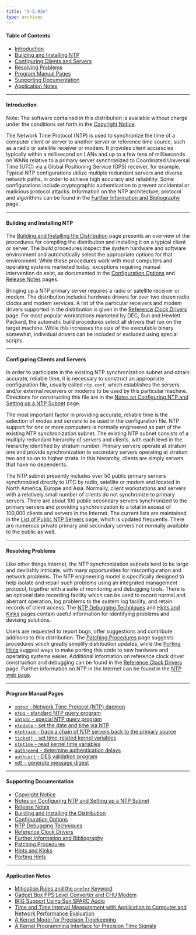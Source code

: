 ```yaml
---
title: "3-5.93e"
type: archives
---
```


#### Table of Contents

*  [Introduction](/archives/3-5.93e/#introduction)
*  [Building and Installing NTP](/archives/3-5.93e/#building-and-installing-ntp)
*  [Configuring Clients and Servers](/archives/3-5.93e/#configuring-clients-and-servers)
*  [Resolving Problems](/archives/3-5.93e/#resolving-problems)
*  [Program Manual Pages](/archives/3-5.93e/#program-manual-pages)
*  [Supporting Documentation](/archives/3-5.93e/#supporting-documentation)
*  [Application Notes](/archives/3-5.93e/#application-notes)

* * *

#### Introduction

Note: The software contained in this distribution is available without charge under the conditions set forth in the [Copyright Notice](/archives/3-5.93e/copyright).

The Network Time Protocol (NTP) is used to synchronize the time of a computer client or server to another server or reference time source, such as a radio or satellite receiver or modem. It provides client accuracies typically within a millisecond on LANs and up to a few tens of milliseconds on WANs relative to a primary server synchronized to Coordinated Universal Time (UTC) via a Global Positioning Service (GPS) receiver, for example. Typical NTP configurations utilize multiple redundant servers and diverse network paths, in order to achieve high accuracy and reliability. Some configurations include cryptographic authentication to prevent accidental or malicious protocol attacks. Information on the NTP architecture, protocol and algorithms can be found in the [Further Information and Bibliography](/archives/3-5.93e/biblio) page.

* * *

#### Building and Installing NTP

The [Building and Installing the Distribution](/archives/3-5.93e/build) page presents an overview of the procedures for compiling the distribution and installing it on a typical client or server. The build procedures inspect the system hardware and software environment and automatically select the appropriate options for that environment. While these procedures work with most computers and operating systems marketed today, exceptions requiring manual intervention do exist, as documented in the [Configuration Options](/archives/3-5.93e/config) and [Release Notes](/archives/3-5.93e/release) pages.

Bringing up a NTP primary server requires a radio or satellite receiver or modem. The distribution includes hardware drivers for over two dozen radio clocks and modem services. A list of the particular receivers and modem drivers supported in the distribution is given in the [Reference Clock Drivers](/archives/3-5.93e/refclock) page. For most popular workstations marketed by DEC, Sun and Hewlett Packard, the automatic build procedures select all drivers that run on the target machine. While this increases the size of the executable binary somewhat, individual drivers can be included or excluded using special scripts.

* * *

#### Configuring Clients and Servers

In order to participate in the existing NTP synchronization subnet and obtain accurate, reliable time, it is necessary to construct an appropriate configuration file, usually called <code>ntp.conf</code>, which establishes the servers and/or external receivers or modems to be used by this particular machine. Directions for constructing this file are in the [Notes on Configuring NTP and Setting up a NTP Subnet](/archives/3-5.93e/notes) page.

The most important factor in providing accurate, reliable time is the selection of modes and servers to be used in the configuration file. NTP support for one or more computers is normally engineered as part of the existing NTP synchronization subnet. The existing NTP subnet consists of a multiply redundant hierarchy of servers and clients, with each level in the hierarchy identified by stratum number. Primary servers operate at stratum one and provide synchronization to secondary servers operating at stratum two and so on to higher strata. In this hierarchy, clients are simply servers that have no dependents.

The NTP subnet presently includes over 50 public primary servers synchronized directly to UTC by radio, satellite or modem and located in North America, Europe and Asia. Normally, client workstations and servers with a relatively small number of clients do not synchronize to primary servers. There are about 100 public secondary servers synchronized to the primary servers and providing synchronization to a total in excess of 100,000 clients and servers in the Internet. The current lists are maintained in the [List of Public NTP Servers](https://support.ntp.org/bin/view/Servers/WebHome) page, which is updated frequently. There are numerous private primary and secondary servers not normally available to the public as well.

* * *

#### Resolving Problems

Like other things Internet, the NTP synchronization subnets tend to be large and devilishly intricate, with many opportunities for misconfiguration and network problems. The NTP engineering model is specifically designed to help isolate and repair such problems using an integrated management protocol, together with a suite of monitoring and debugging tools. There is an optional data recording facility which can be used to record normal and aberrant operation, log problems to the system log facility, and retain records of client access. The [NTP Debugging Techniques](/archives/3-5.93e/debug) and [Hints and Kinks](/archives/3-5.93e/hints) pages contain useful information for identifying problems and devising solutions.

Users are requested to report bugs, offer suggestions and contribute additions to this distribution. The [Patching Procedures](/archives/3-5.93e/patches) page suggests procedures which greatly simplify distribution updates, while the [Porting Hints](/archives/3-5.93e/porting) suggest ways to make porting this code to new hardware and operating systems easier. Additional information on reference clock driver construction and debugging can be found in the [Reference Clock Drivers](/archives/3-5.93e/refclock) page. Further information on NTP in the Internet can be found in the [NTP web page](https://www.ntp.org).

* * *

#### Program Manual Pages

* [<code>xntpd</code> - Network Time Protocol (NTP) daemon](/archives/3-5.93e/xntpd)  
* [<code>ntpq</code> - standard NTP query program](/archives/3-5.93e/ntpq)  
* [<code>xntpdc</code> - special NTP query program](/archives/3-5.93e/xntpdc)  
* [<code>ntpdate</code> - set the date and time via NTP](/archives/3-5.93e/ntpdate)  
* [<code>ntptrace</code> - trace a chain of NTP servers back to the primary source](/archives/3-5.93e/ntptrace)  
* [<code>tickadj</code> - set time-related kernel variables](/archives/3-5.93e/tickadj)  
* [<code>ntptime</code> - read kernel time variables](/archives/3-5.93e/ntptime)  
* [<code>authspeed</code> - determine authentication delays](/archives/3-5.93e/authspeed)  
* [<code>authcert</code> - DES validation program](/archives/3-5.93e/authcert)  
* [<code>md5</code> - generate message digest](/archives/3-5.93e/md5cert)

* * *

#### Supporting Documentation

* [Copyright Notice](/archives/3-5.93e/copyright)  
* [Notes on Configuring NTP and Setting up a NTP Subnet](/archives/3-5.93e/notes)  
* [Release Notes](/archives/3-5.93e/release)  
* [Building and Installing the Distribution](/archives/3-5.93e/build)  
* [Configuration Options](/archives/3-5.93e/config)  
* [NTP Debugging Techniques](/archives/3-5.93e/debug)  
* [Reference Clock Drivers](/archives/3-5.93e/refclock)  
* [Further Information and Bibliography](/archives/3-5.93e/biblio)  
* [Patching Procedures](/archives/3-5.93e/patches)  
* [Hints and Kinks](/archives/3-5.93e/hints)  
* [Porting Hints](/archives/3-5.93e/porting)

* * *

#### Application Notes

* [Mitigation Rules and the <code>prefer</code> Keyword](/archives/3-5.93e/prefer)  
* [Gadget Box PPS Level Converter and CHU Modem](/archives/3-5.93e/gadget)  
* [IRIG Support Using Sun SPARC Audio](/archives/3-5.93e/irig)  
* [Time and Time Interval Measurement with Application to Computer and Network Performance Evaluation](/archives/3-5.93e/measure)  
* [A Kernel Model for Precision Timekeeping](/archives/3-5.93e/kern)  
* [A Kernel Programming Interface for Precision Time Signals](/archives/3-5.93e/kernpps)